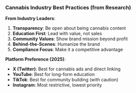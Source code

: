 ### Cannabis Industry Best Practices (from Research)

**From Industry Leaders**:

1. **Transparency**: Be open about being cannabis content
2. **Education First**: Lead with value, not sales
3. **Community Values**: Show brand mission beyond profit
4. **Behind-the-Scenes**: Humanize the brand
5. **Compliance Focus**: Make it a competitive advantage

**Platform Preference (2025)**:

- **X (Twitter)**: Best for cannabis ads and direct linking
- **YouTube**: Best for long-form education
- **TikTok**: Best for community building (with caution)
- **Instagram**: Most restrictive, lowest priority
